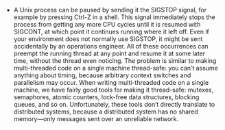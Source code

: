 *  A Unix process can be paused by sending it the SIGSTOP signal, for example by pressing Ctrl-Z in
a shell. This signal immediately stops the process from getting any more CPU cycles until it is
resumed with SIGCONT, at which point it continues running where it left off. Even if your
environment does not normally use SIGSTOP, it might be sent accidentally by an operations
engineer. 
All of these occurrences can preempt the running thread at any point and resume it at some later time,
without the thread even noticing. The problem is similar to making multi-threaded code on a single
machine thread-safe: you can’t assume anything about timing, because arbitrary context switches and
parallelism may occur. When writing multi-threaded code on a single machine, we have fairly good tools for making it
thread-safe: mutexes, semaphores, atomic counters, lock-free data structures, blocking queues, and
so on. Unfortunately, these tools don’t directly translate to distributed systems, because a
distributed system has no shared memory—only messages sent over an unreliable network.